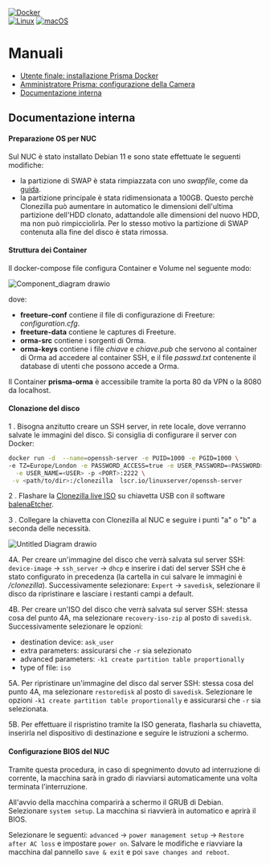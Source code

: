 
[![Docker](https://badgen.net/badge/icon/docker?icon=docker&label)](https://docker.com/)  
[![Linux](https://svgshare.com/i/Zhy.svg)](https://svgshare.com/i/Zhy.svg) [![macOS](https://svgshare.com/i/ZjP.svg)](https://svgshare.com/i/ZjP.svg)

# Manuali

* [Utente finale: installazione Prisma Docker](https://github.com/n3srl/PRISMA_NODE_DOCKER/tree/main/SETUP#readme) 
* [Amministratore Prisma: configurazione della Camera](https://github.com/n3srl/PRISMA_NODE_DOCKER/tree/main/SETUP#readme)
* [Documentazione interna](https://github.com/n3srl/PRISMA_NODE_DOCKER#readme)

## Documentazione interna

#### Preparazione OS per NUC

Sul NUC è stato installato Debian 11 e sono state effettuate le seguenti modifiche:
  
  - la partizione di SWAP è stata rimpiazzata con uno *swapfile*, come da [guida](https://www.linuxuprising.com/2018/08/how-to-use-swap-file-instead-of-swap.html).
  - la partizione principale è stata ridimensionata a 100GB. Questo perchè Clonezilla può aumentare in automatico le dimensioni dell'ultima partizione dell'HDD clonato, adattandole alle dimensioni del nuovo HDD, ma non può rimpicciolirla. Per lo stesso motivo la partizione di SWAP contenuta alla fine del disco è stata rimossa.

#### Struttura dei Container

Il docker-compose file configura Container e Volume nel seguente modo:

![Component_diagram drawio](https://user-images.githubusercontent.com/37838538/147959506-8f137450-d5f8-41a3-9311-4a0975238352.png)

dove:
* **freeture-conf** contiene il file di configurazione di Freeture: *configuration.cfg*.
* **freeture-data** contiene le captures di Freeture.
* **orma-src** contiene i sorgenti di Orma.
* **orma-keys** contiene i file *chiave* e *chiave.pub* che servono al container di Orma ad accedere al container SSH, e il file *passwd.txt* contenente il database di utenti che possono accede a Orma.

Il Container **prisma-orma** è accessibile tramite la porta 80 da VPN o la 8080 da localhost.

#### Clonazione del disco

1 . Bisogna anzitutto creare un SSH server, in rete locale, dove verranno salvate le immagini del disco. Si consiglia di configurare il server con Docker:
```sh
docker run -d  --name=openssh-server -e PUID=1000 -e PGID=1000 \
-e TZ=Europe/London -e PASSWORD_ACCESS=true -e USER_PASSWORD=<PASSWORD> \
  -e USER_NAME=<USER> -p <PORT>:2222 \
 -v <path/to/dir>:/clonezilla  lscr.io/linuxserver/openssh-server
```

2 . Flashare la [Clonezilla live ISO](https://clonezilla.org/downloads.php)  su chiavetta USB con il software [balenaEtcher](https://www.balena.io/etcher/).

3 . Collegare la chiavetta con Clonezilla al NUC e seguire i punti "a" o "b" a seconda delle necessità.

![Untitled Diagram drawio](https://user-images.githubusercontent.com/37838538/148212225-e32cef9b-96f2-4b3b-a547-91b2bde3a5eb.png)

4A. Per creare un'immagine del disco che verrà salvata sul server SSH: `device-image` -> `ssh_server` -> `dhcp` e inserire i dati del server SSH che è stato configurato in precedenza (la cartella in cui salvare le immagini è */clonezilla*). 
Successivamente selezionare: `Expert` -> `savedisk`, selezionare il disco da ripristinare e lasciare i restanti campi a default. 

4B. Per creare un'ISO del disco che verrà salvata sul server SSH: stessa cosa del punto 4A, ma selezionare `recovery-iso-zip` al posto di `savedisk`. 
Successivamente selezionare le opzioni:
- destination device: `ask_user` 
- extra parameters: assicurarsi che `-r` sia selezionato
- advanced parameters: `-k1 create partition table proportionally`
- type of file: `iso`

5A. Per ripristinare un'immagine del disco dal server SSH: stessa cosa del punto 4A, ma selezionare  `restoredisk` al posto di `savedisk`.  Selezionare le opzioni `-k1 create partition table proportionally` e assicurarsi che `-r` sia selezionata.

5B. Per effettuare il rispristino tramite la ISO generata, flasharla su chiavetta, inserirla nel dispositivo di destinazione e seguire le istruzioni a schermo.

#### Configurazione BIOS del NUC

Tramite questa procedura, in caso di spegnimento dovuto ad interruzione di corrente, la macchina sarà in grado di riavviarsi automaticamente una volta terminata l'interruzione.

All'avvio della macchina comparirà a schermo il GRUB di Debian. Selezionare `system setup`. La macchina si riavvierà in automatico e aprirà il BIOS.

Selezionare le seguenti: `advanced` -> `power management setup` -> `Restore after AC loss` e impostare `power on`. Salvare le modifiche e riavviare la macchina dal pannello `save & exit` e poi `save changes and reboot`.

